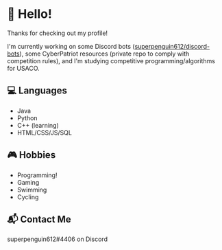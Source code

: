 # 👋 Hello!
Thanks for checking out my profile!

I'm currently working on some Discord bots ([superpenguin612/discord-bots](https://github.com/superpenguin612/discord-bots)), some CyberPatriot resources (private repo to comply with competition rules), and I'm studying competitive programming/algorithms for USACO.

## 💻 Languages
- Java
- Python
- C++ (learning)
- HTML/CSS/JS/SQL

## 🎮 Hobbies
- Programming!
- Gaming
- Swimming
- Cycling

## 📬 Contact Me
superpenguin612#4406 on Discord
